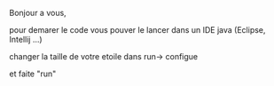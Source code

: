 Bonjour a vous,

pour demarer le code vous pouver le lancer dans un IDE java (Eclipse, Intellij ...)

changer la taille de votre etoile dans run-> configue 

et faite "run"
